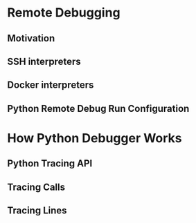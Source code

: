 # Remote Debugging

## Motivation

## SSH interpreters

## Docker interpreters

## Python Remote Debug Run Configuration

# How Python Debugger Works

## Python Tracing API

## Tracing Calls

## Tracing Lines

